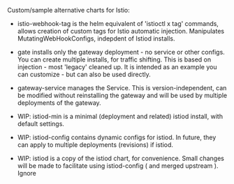 Custom/sample alternative charts for Istio:

- istio-webhook-tag is the helm equivalent of 'istioctl x tag' commands, allows creation
  of custom tags for Istio automatic injection. Manipulates MutatingWebHookConfigs, indepdent 
  of Istiod installs.
  
- gate installs only the gateway deployment - no service or other configs. You can create multiple
 installs, for traffic shifting. This is based on injection - most 'legacy' cleaned up. It is 
  intended as an example you can customize - but can also be used directly.

- gateway-service manages the Service. This is version-independent, can be modified
  without reinstalling the gateway and will be used by multiple deployments of the gateway.

- WIP: istiod-min is a minimal (deployment and related) istiod install, with default settings.

- WIP: istiod-config contains dynamic configs for istiod. In future, they can apply to multiple 
  deployments (revisions) if istiod. 

- WIP: istiod is a copy of the istiod chart, for convenience. Small changes will be made to facilitate
  using istiod-config ( and merged upstream ). Ignore
